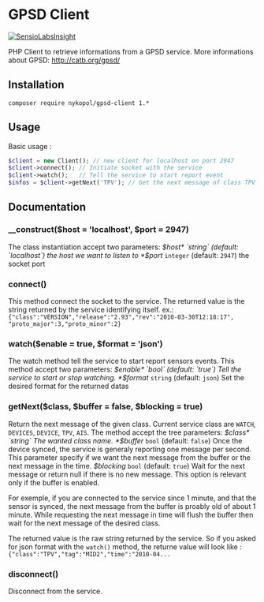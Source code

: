 # GPSD Client

[![SensioLabsInsight](https://insight.sensiolabs.com/projects/992c4356-685c-4bc7-8a14-5b9a8103adf4/big.png)](https://insight.sensiolabs.com/projects/992c4356-685c-4bc7-8a14-5b9a8103adf4)

PHP Client to retrieve informations from a GPSD service.
More informations about GPSD: http://catb.org/gpsd/

## Installation

```
composer require nykopol/gpsd-client 1.*
```

## Usage

Basic usage :

```php
$client = new Client(); // new client for localhost on port 2947
$client->connect(); // Initiate socket with the service
$client->watch();   // Tell the service to start report event
$infos = $client->getNext('TPV'); // Get the next message of class TPV ()
```

## Documentation

### __construct($host = 'localhost', $port = 2947)

The class instantiation accept two parameters:
*$host* `string` (default: `localhost`) the host we want to listen to
*$port* `integer` (default: `2947`) the socket port


### connect()

This method connect the socket to the service. The returned value is the string
returned by the service identifying itself.
ex.: `{"class":"VERSION","release":"2.93","rev":"2010-03-30T12:18:17",
"proto_major":3,"proto_minor":2}`


### watch($enable = true, $format = 'json')

The watch method tell the service to start report sensors events. This method
accept two parameters:
*$enable* `bool` (default: `true`) Tell the service to start or stop watching.
*$format* `string` (default: `json`) Set the desired format for the returned datas


### getNext($class, $buffer = false, $blocking = true)

Return the next message of the given class. Current service class are `WATCH`,
`DEVICES`, `DEVICE`, `TPV`, `AIS`.
The method accept the tree parameters:
*$class* `string` The wanted class name.
*$buffer* `bool` (default: `false`) Once the device synced, the service is
generaly reporting one message per second. This parameter specify if we want the
next message from the buffer or the next message in the time.
*$blocking* `bool` (default: `true`) Wait for the next message or return null if
there is no new message. This option is relevant only if the buffer is enabled.

For exemple, if you are connected to the service since 1 minute, and that the
sensor is synced, the next message from the buffer is proably old of about 1 minute.
While requesting the next message in time will flush the buffer then wait for
the next message of the desired class.

The returned value is the raw string returned by the service. So if you asked for
json format with the `watch()` method, the returne value will look like :
`{"class":"TPV","tag":"MID2","time":"2010-04...`


### disconnect()

Disconnect from the service.
